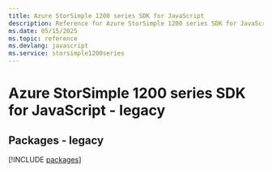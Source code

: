 ```yaml
---
title: Azure StorSimple 1200 series SDK for JavaScript
description: Reference for Azure StorSimple 1200 series SDK for JavaScript
ms.date: 05/15/2025
ms.topic: reference
ms.devlang: javascript
ms.service: storsimple1200series
---
```

# Azure StorSimple 1200 series SDK for JavaScript - legacy
## Packages - legacy
[!INCLUDE [packages](storsimple-1200-series-index.md)]